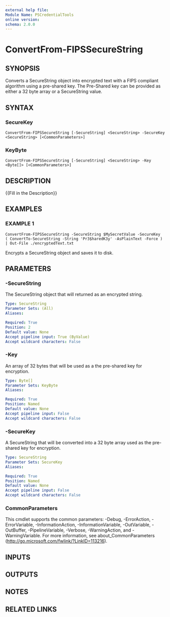 ```yaml
---
external help file:
Module Name: PSCredentialTools
online version:
schema: 2.0.0
---
```


# ConvertFrom-FIPSSecureString

## SYNOPSIS
Converts a SecureString object into encrypted text with a FIPS compliant algorithm using a pre-shared key.
The Pre-Shared key can be provided as either a 32 byte array or a SecureString value.

## SYNTAX

### SecureKey
```
ConvertFrom-FIPSSecureString [-SecureString] <SecureString> -SecureKey <SecureString> [<CommonParameters>]
```

### KeyByte
```
ConvertFrom-FIPSSecureString [-SecureString] <SecureString> -Key <Byte[]> [<CommonParameters>]
```

## DESCRIPTION
{{Fill in the Description}}

## EXAMPLES

### EXAMPLE 1
```
ConvertFrom-FIPSSecureString -SecureString $MySecretValue -SecureKey  ( ConvertTo-SecureString -String 'Pr3$haredK3y' -AsPlainText -Force ) | Out-File ./encryptedText.txt
```

Encrypts a SecureString object and saves it to disk.

## PARAMETERS

### -SecureString
The SecureString object that will returned as an encrypted string.

```yaml
Type: SecureString
Parameter Sets: (All)
Aliases:

Required: True
Position: 2
Default value: None
Accept pipeline input: True (ByValue)
Accept wildcard characters: False
```

### -Key
An array of 32 bytes that will be used as a the pre-shared key for encryption.

```yaml
Type: Byte[]
Parameter Sets: KeyByte
Aliases:

Required: True
Position: Named
Default value: None
Accept pipeline input: False
Accept wildcard characters: False
```

### -SecureKey
A SecureString that will be converted into a 32 byte array used as the pre-shared key for encryption.

```yaml
Type: SecureString
Parameter Sets: SecureKey
Aliases:

Required: True
Position: Named
Default value: None
Accept pipeline input: False
Accept wildcard characters: False
```

### CommonParameters
This cmdlet supports the common parameters: -Debug, -ErrorAction, -ErrorVariable, -InformationAction, -InformationVariable, -OutVariable, -OutBuffer, -PipelineVariable, -Verbose, -WarningAction, and -WarningVariable.
For more information, see about_CommonParameters (http://go.microsoft.com/fwlink/?LinkID=113216).

## INPUTS

## OUTPUTS

## NOTES

## RELATED LINKS
